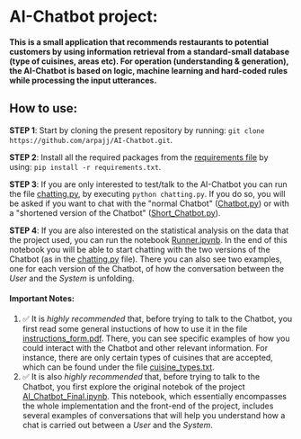 #  AI-Chatbot project:

#### This is a small application that recommends restaurants to potential customers by using information retrieval from a standard-small database (type of cuisines, areas etc). For operation (understanding & generation), the AI-Chatbot is based on logic, machine learning and hard-coded rules while processing the input utterances.   

## How to use:

__STEP 1__: Start by cloning the present repository by running: `git clone https://github.com/arpajj/AI-Chatbot.git`.

__STEP 2__: Install all the required packages from the [requirements file](./requirements.txt) by using: `pip install -r requirements.txt`.

__STEP 3__: If you are only interested to test/talk to the AI-Chatbot you can run the file [chatting.py](./chatting.py), by executing `python chatting.py`. If you do so, you will be asked if you want to chat with the "normal Chatbot" ([Chatbot.py](./Chatbot.py)) or with a "shortened version of the Chatbot" ([Short_Chatbot.py](./Short_Chatbot.py)).  

__STEP 4__: If you are also interested on the statistical analysis on the data that the project used, you can run the notebook [Runner.ipynb](./Runner.ipynb). In the end of this notebook you will be able to start chatting with the two versions of the Chatbot (as in the [chatting.py](./chatting.py) file). There you can also see two examples, one for each version of the Chatbot, of how the conversation between the _User_ and the _System_ is unfolding.

#### __Important Notes__:  
1) ✅ It is _highly recommended_ that, before trying to talk to the Chatbot, you first read some general instuctions of how to use it in the file [instructions_form.pdf](./instructions_form.pdf). There, you can see specific examples of how you could interact with the Chatbot and other relevant information. For instance, there are only certain types of cuisines that are accepted, which can be found under the file [cuisine_types.txt](./cuisine_types.txt).
2) ✅ It is also _highly recommended_ that, before trying to talk to the Chatbot, you first explore the original notebok of the project [AI_Chatbot_Final.ipynb](./AI_Chatbot_Final.ipynb). This notebook, which essentially encompasses the whole implementation and the front-end of the project, includes several examples of conversations that will help you understand how a chat is carried out between a _User_ and the _System_.  
